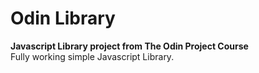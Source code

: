 # Odin Library
**Javascript Library project from The Odin Project Course**<br />
Fully working simple Javascript Library.